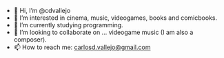 - 👋 Hi, I’m @cdvallejo
- 👀 I’m interested in cinema, music, videogames, books and comicbooks.
- 🌱 I’m currently studying programming.
- 💞️ I’m looking to collaborate on ... videogame music (I am also a composer).
- 📫 How to reach me: carlosd.vallejo@gmail.com

<!---
cdvallejo/cdvallejo is a ✨ special ✨ repository because its `README.md` (this file) appears on your GitHub profile.
You can click the Preview link to take a look at your changes.
--->
